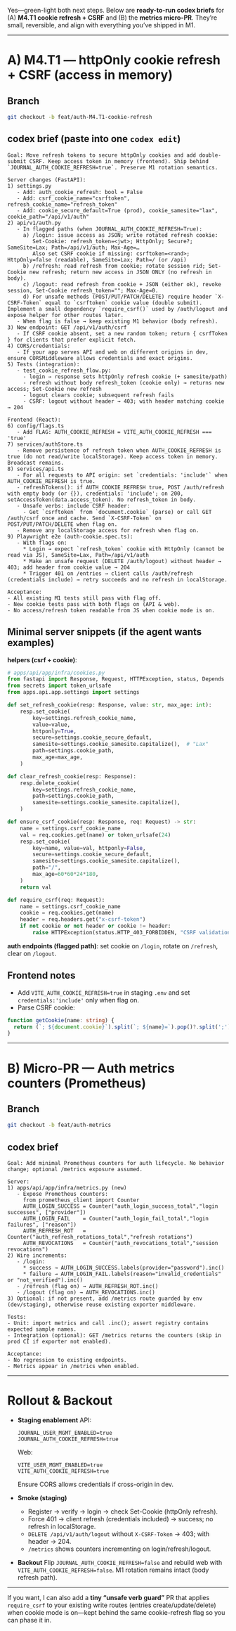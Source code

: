 Yes—green-light both next steps. Below are **ready-to-run codex briefs** for (A) **M4.T1 cookie refresh + CSRF** and (B) the **metrics micro-PR**. They’re small, reversible, and align with everything you’ve shipped in M1.

---

# A) M4.T1 — httpOnly **cookie refresh** + **CSRF** (access in memory)

## Branch

```bash
git checkout -b feat/auth-M4.T1-cookie-refresh
```

## codex brief (paste into one `codex edit`)

```
Goal: Move refresh tokens to secure httpOnly cookies and add double-submit CSRF. Keep access token in memory (frontend). Ship behind `JOURNAL_AUTH_COOKIE_REFRESH=true`. Preserve M1 rotation semantics.

Server changes (FastAPI):
1) settings.py
   - Add: auth_cookie_refresh: bool = False
   - Add: csrf_cookie_name="csrftoken", refresh_cookie_name="refresh_token"
   - Add: cookie_secure_default=True (prod), cookie_samesite="lax", cookie_path="/api/v1/auth"
2) api/v1/auth.py
   - In flagged paths (when JOURNAL_AUTH_COOKIE_REFRESH=True):
     a) /login: issue access as JSON; write rotated refresh cookie:
        Set-Cookie: refresh_token=<jwt>; HttpOnly; Secure?; SameSite=Lax; Path=/api/v1/auth; Max-Age=…
        Also set CSRF cookie if missing: csrftoken=<rand>; HttpOnly=false (readable), SameSite=Lax; Path=/ (or /api)
     b) /refresh: read refresh from cookie; rotate session rid; Set-Cookie new refresh; return new access in JSON ONLY (no refresh in body).
     c) /logout: read refresh from cookie + JSON (either ok), revoke session, Set-Cookie refresh_token=""; Max-Age=0.
     d) For unsafe methods (POST/PUT/PATCH/DELETE) require header `X-CSRF-Token` equal to `csrftoken` cookie value (double submit). Implement a small dependency `require_csrf()` used by /auth/logout and expose helper for other routes later.
   - When flag is false → keep existing M1 behavior (body refresh).
3) New endpoint: GET /api/v1/auth/csrf
   - If CSRF cookie absent, set a new random token; return { csrfToken } for clients that prefer explicit fetch.
4) CORS/credentials:
   - If your app serves API and web on different origins in dev, ensure CORSMiddleware allows credentials and exact origins.
5) Tests (integration):
   - test_cookie_refresh_flow.py:
     - login → response sets httpOnly refresh cookie (+ samesite/path)
     - refresh without body refresh_token (cookie only) → returns new access; Set-Cookie new refresh
     - logout clears cookie; subsequent refresh fails
     - CSRF: logout without header → 403; with header matching cookie → 204

Frontend (React):
6) config/flags.ts
   - Add FLAG: AUTH_COOKIE_REFRESH = VITE_AUTH_COOKIE_REFRESH === 'true'
7) services/authStore.ts
   - Remove persistence of refresh token when AUTH_COOKIE_REFRESH is true (do not read/write localStorage). Keep access token in memory. Broadcast remains.
8) services/api.ts
   - For all requests to API origin: set `credentials: 'include'` when AUTH_COOKIE_REFRESH is true.
   - refreshTokens(): if AUTH_COOKIE_REFRESH true, POST /auth/refresh with empty body (or {}), credentials: 'include'; on 200, setAccessToken(data.access_token). No refresh_token in body.
   - Unsafe verbs: include CSRF header:
     - Get `csrftoken` from `document.cookie` (parse) or call GET /auth/csrf once and cache. Send `X-CSRF-Token` on POST/PUT/PATCH/DELETE when flag on.
   - Remove any localStorage access for refresh when flag on.
9) Playwright e2e (auth-cookie.spec.ts):
   - With flags on:
     * Login → expect `refresh_token` cookie with HttpOnly (cannot be read via JS), SameSite=Lax, Path=/api/v1/auth
     * Make an unsafe request (DELETE /auth/logout) without header → 403; add header from cookie value → 204
     * Trigger 401 on /entries → client calls /auth/refresh (credentials include) → retry succeeds and no refresh in localStorage.

Acceptance:
- All existing M1 tests still pass with flag off.
- New cookie tests pass with both flags on (API & web).
- No access/refresh token readable from JS when cookie mode is on.
```

## Minimal server snippets (if the agent wants examples)

**helpers (csrf + cookie)**:

```python
# apps/api/app/infra/cookies.py
from fastapi import Response, Request, HTTPException, status, Depends
from secrets import token_urlsafe
from apps.api.app.settings import settings

def set_refresh_cookie(resp: Response, value: str, max_age: int):
    resp.set_cookie(
        key=settings.refresh_cookie_name,
        value=value,
        httponly=True,
        secure=settings.cookie_secure_default,
        samesite=settings.cookie_samesite.capitalize(),  # "Lax"
        path=settings.cookie_path,
        max_age=max_age,
    )

def clear_refresh_cookie(resp: Response):
    resp.delete_cookie(
        key=settings.refresh_cookie_name,
        path=settings.cookie_path,
        samesite=settings.cookie_samesite.capitalize(),
    )

def ensure_csrf_cookie(resp: Response, req: Request) -> str:
    name = settings.csrf_cookie_name
    val = req.cookies.get(name) or token_urlsafe(24)
    resp.set_cookie(
        key=name, value=val, httponly=False,
        secure=settings.cookie_secure_default,
        samesite=settings.cookie_samesite.capitalize(),
        path="/",
        max_age=60*60*24*180,
    )
    return val

def require_csrf(req: Request):
    name = settings.csrf_cookie_name
    cookie = req.cookies.get(name)
    header = req.headers.get("x-csrf-token")
    if not cookie or not header or cookie != header:
        raise HTTPException(status.HTTP_403_FORBIDDEN, "CSRF validation failed")
```

**auth endpoints (flagged path)**: set cookie on `/login`, rotate on `/refresh`, clear on `/logout`.

## Frontend notes

* Add `VITE_AUTH_COOKIE_REFRESH=true` in staging `.env` and set `credentials:'include'` only when flag on.
* Parse CSRF cookie:

```ts
function getCookie(name: string) {
  return (`; ${document.cookie}`).split(`; ${name}=`).pop()?.split(';')[0] ?? null;
}
```

---

# B) Micro-PR — **Auth metrics counters** (Prometheus)

## Branch

```bash
git checkout -b feat/auth-metrics
```

## codex brief

```
Goal: Add minimal Prometheus counters for auth lifecycle. No behavior change; optional /metrics exposure assumed.

Server:
1) apps/api/app/infra/metrics.py (new)
   - Expose Prometheus counters:
     from prometheus_client import Counter
     AUTH_LOGIN_SUCCESS = Counter("auth_login_success_total","login successes", ["provider"])
     AUTH_LOGIN_FAIL    = Counter("auth_login_fail_total","login failures", ["reason"])
     AUTH_REFRESH_ROT   = Counter("auth_refresh_rotations_total","refresh rotations")
     AUTH_REVOCATIONS   = Counter("auth_revocations_total","session revocations")
2) Wire increments:
   - /login:
     * success → AUTH_LOGIN_SUCCESS.labels(provider="password").inc()
     * failure → AUTH_LOGIN_FAIL.labels(reason="invalid_credentials" or "not_verified").inc()
   - /refresh (flag on) → AUTH_REFRESH_ROT.inc()
   - /logout (flag on) → AUTH_REVOCATIONS.inc()
3) Optional: if not present, add /metrics route guarded by env (dev/staging), otherwise reuse existing exporter middleware.

Tests:
- Unit: import metrics and call .inc(); assert registry contains expected sample names.
- Integration (optional): GET /metrics returns the counters (skip in prod CI if exporter not enabled).

Acceptance:
- No regression to existing endpoints.
- Metrics appear in /metrics when enabled.
```

---

# Rollout & Backout

* **Staging enablement**
  API:

  ```
  JOURNAL_USER_MGMT_ENABLED=true
  JOURNAL_AUTH_COOKIE_REFRESH=true
  ```

  Web:

  ```
  VITE_USER_MGMT_ENABLED=true
  VITE_AUTH_COOKIE_REFRESH=true
  ```

  Ensure CORS allows credentials if cross-origin in dev.

* **Smoke (staging)**

  * Register → verify → login → check Set-Cookie (httpOnly refresh).
  * Force 401 → client refresh (credentials included) → success; no refresh in localStorage.
  * `DELETE /api/v1/auth/logout` without `X-CSRF-Token` → 403; with header → 204.
  * `/metrics` shows counters incrementing on login/refresh/logout.

* **Backout**
  Flip `JOURNAL_AUTH_COOKIE_REFRESH=false` and rebuild web with `VITE_AUTH_COOKIE_REFRESH=false`. M1 rotation remains intact (body refresh path).

---

If you want, I can also add a **tiny “unsafe verb guard”** PR that applies `require_csrf` to your existing write routes (entries create/update/delete) when cookie mode is on—kept behind the same cookie-refresh flag so you can phase it in.

